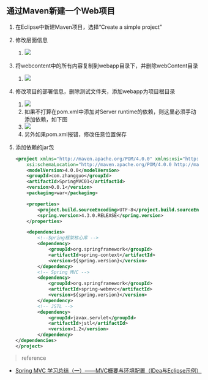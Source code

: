 ## 通过Maven新建一个Web项目

1. 在Eclipse中新建Maven项目，选择“Create a simple project”
2. 修改层面信息
   1. ![](https://i.imgur.com/DU51IzQ.png)
3. 将webcontent中的所有内容复制到webapp目录下，并删除webContent目录
   1. ![](https://i.imgur.com/olRdHzE.png)
4. 修改项目的部署信息，删除测试文件夹，添加webapp为项目根目录
   1. ![](https://i.imgur.com/kB02jHg.png)
   2. 如果不打算在pom.xml中添加对Server runtime的依赖，则这里必须手动添加依赖，如下图
   3. ![](https://i.imgur.com/s832Eav.png)
   4. 另外如果pom.xml报错，修改任意位置保存
5. 添加依赖的jar包

	```xml
	<project xmlns="http://maven.apache.org/POM/4.0.0" xmlns:xsi="http://www.w3.org/2001/XMLSchema-instance"
		xsi:schemaLocation="http://maven.apache.org/POM/4.0.0 http://maven.apache.org/xsd/maven-4.0.0.xsd">
		<modelVersion>4.0.0</modelVersion>
		<groupId>com.zhangguo</groupId>
		<artifactId>SpringMVC01</artifactId>
		<version>0.0.1</version>
		<packaging>war</packaging>

		<properties>
			<project.build.sourceEncoding>UTF-8</project.build.sourceEncoding>
			<spring.version>4.3.0.RELEASE</spring.version>
		</properties>

		<dependencies>
			<!--Spring框架核心库 -->
			<dependency>
				<groupId>org.springframework</groupId>
				<artifactId>spring-context</artifactId>
				<version>${spring.version}</version>
			</dependency>
			<!-- Spring MVC -->
			<dependency>
				<groupId>org.springframework</groupId>
				<artifactId>spring-webmvc</artifactId>
				<version>${spring.version}</version>
			</dependency>
			<!-- JSTL -->
			<dependency>
				<groupId>javax.servlet</groupId>
				<artifactId>jstl</artifactId>
				<version>1.2</version>
			</dependency>
	</dependencies>
	</project>
	```

> reference
- [Spring MVC 学习总结（一）——MVC概要与环境配置（IDea与Eclipse示例）](https://www.cnblogs.com/best/p/5653916.html)
